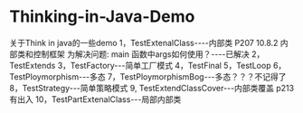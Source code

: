 # Thinking-in-Java-Demo
关于Think in java的一些demo
1，TestExtenalClass----内部类 P207 10.8.2 内部类和控制框架
  为解决问题: main 函数中args如何使用？----已解决
2，TestExtends
3，TestFactory---简单工厂模式
4，TestFinal
5，TestLoop
6，TestPloymorphism---多态
7，TestPloymorphismBog---多态？？？不记得了
8，TestStrategy---简单策略模式
9, TestExtendClassCover---内部类覆盖
    p213 有出入
10，TestPartExtenalClass---局部内部类
